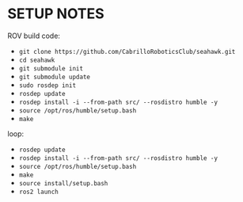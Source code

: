 # SETUP NOTES

ROV build code:

- `git clone https://github.com/CabrilloRoboticsClub/seahawk.git`
- `cd seahawk`
- `git submodule init`
- `git submodule update`
- `sudo rosdep init`
- `rosdep update`
- `rosdep install -i --from-path src/ --rosdistro humble -y`
- `source /opt/ros/humble/setup.bash`
- `make`

loop:

- `rosdep update`
- `rosdep install -i --from-path src/ --rosdistro humble -y`
- `source /opt/ros/humble/setup.bash`
- `make`
- `source install/setup.bash`
- `ros2 launch`
